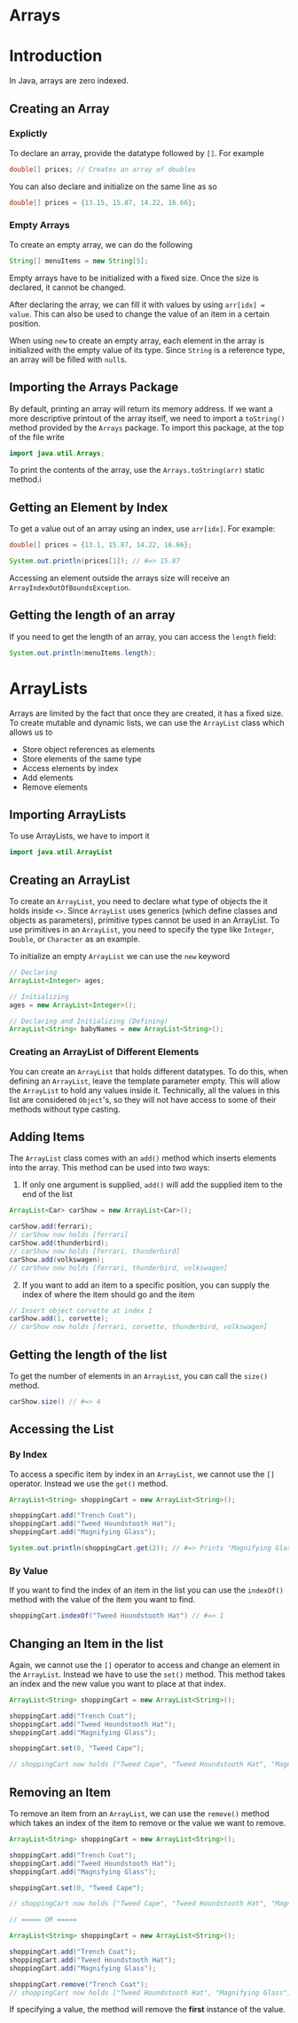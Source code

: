 # Arrays

# Introduction
In Java, arrays are zero indexed.

## Creating an Array

### Explictly
To declare an array, provide the datatype followed by `[]`. For example
```java
double[] prices; // Creates an array of doubles
```
You can also declare and initialize on the same line as so
```java
double[] prices = {13.15, 15.87, 14.22, 16.66};
```

### Empty Arrays
To create an empty array, we can do the following
```java
String[] menuItems = new String[5];
```
Empty arrays have to be initialized with a fixed size. Once the size is declared, it cannot be changed.

After declaring the array, we can fill it with values by using `arr[idx] = value`. This can also be used to change the value of an item in a certain position.

When using `new` to create an empty array, each element in the array is initialized with the empty value of its type. Since `String` is a reference type, an array will be filled with `null`s. 

## Importing the Arrays Package
By default, printing an array will return its memory address. If we want a more descriptive printout of the array itself, we need to import a `toString()` method provided by the `Arrays` package. To import this package, at the top of the file write
```java
import java.util.Arrays;
```
To print the contents of the array, use the `Arrays.toString(arr)` static method.i

## Getting an Element by Index
To get a value out of an array using an index, use `arr[idx]`. For example:
```java
double[] prices = {13.1, 15.87, 14.22, 16.66};

System.out.println(prices[1]); // #=> 15.87
```
Accessing an element outside the arrays size will receive an `ArrayIndexOutOfBoundsException`.

## Getting the length of an array
If you need to get the length of an array, you can access the `length` field:
```java
System.out.println(menuItems.length);
```

# ArrayLists
Arrays are limited by the fact that once they are created, it has a fixed size. To create mutable and dynamic lists, we can use the `ArrayList` class which allows us to
- Store object references as elements
- Store elements of the same type
- Access elements by index
- Add elements
- Remove elements

## Importing ArrayLists
To use ArrayLists, we have to import it
```java
import java.util.ArrayList
```

## Creating an ArrayList
To create an `ArrayList`, you need to declare what type of objects the it holds inside `<>`. Since `ArrayList` uses generics (which define classes and objects as parameters), primitive types cannot be used in an ArrayList. To use primitives in an `ArrayList`, you need to specify the type like `Integer`, `Double`, or `Character` as an example.

To initialize an empty `ArrayList` we can use the `new` keyword
```java
// Declaring
ArrayList<Integer> ages;

// Initializing
ages = new ArrayList<Integer>();

// Declaring and Initializing (Defining)
ArrayList<String> babyNames = new ArrayList<String>();
```

### Creating an ArrayList of Different Elements
You can create an `ArrayList` that holds different datatypes. To do this, when defining an `ArrayList`, leave the template parameter empty. This will allow the `ArrayList` to hold any values inside it. Technically, all the values in this list are considered `Object`'s, so they will not have access to some of their methods without type casting.

## Adding Items
The `ArrayList` class comes with an `add()` method which inserts elements into the array. This method can be used into two ways:

1. If only one argument is supplied, `add()` will add the supplied item to the end of the list
```java
ArrayList<Car> carShow = new ArrayList<Car>();

carShow.add(ferrari);
// carShow now holds [ferrari]
carShow.add(thunderbird);
// carShow now holds [ferrari, thunderbird]
carShow.add(volkswagen);
// carShow now holds [ferrari, thunderbird, volkswagen]
```

2. If you want to add an item to a specific position, you can supply the index of where the item should go and the item
```java
// Insert object corvette at index 1
carShow.add(1, corvette);
// carShow now holds [ferrari, corvette, thunderbird, volkswagen]
```

## Getting the length of the list
To get the number of elements in an `ArrayList`, you can call the `size()` method.
```java
carShow.size() // #=> 4
```

## Accessing the List

### By Index
To access a specific item by index in an `ArrayList`, we cannot use the `[]` operator. Instead we use the `get()` method.
```java
ArrayList<String> shoppingCart = new ArrayList<String>();

shoppingCart.add("Trench Coat");
shoppingCart.add("Tweed Houndstooth Hat");
shoppingCart.add("Magnifying Glass");

System.out.println(shoppingCart.get(2)); // #=> Prints "Magnifying Glass"
```

### By Value
If you want to find the index of an item in the list you can use the `indexOf()` method with the value of the item you want to find.
```java
shoppingCart.indexOf("Tweed Houndstooth Hat") // #=> 1
```

## Changing an Item in the list
Again, we cannot use the `[]` operator to access and change an element in the `ArrayList`. Instead we have to use the `set()` method. This method takes an index and the new value you want to place at that index.
```java
ArrayList<String> shoppingCart = new ArrayList<String>();

shoppingCart.add("Trench Coat");
shoppingCart.add("Tweed Houndstooth Hat");
shoppingCart.add("Magnifying Glass");

shoppingCart.set(0, "Tweed Cape");

// shoppingCart now holds ["Tweed Cape", "Tweed Houndstooth Hat", "Magnifying Glass"]
```

## Removing an Item
To remove an item from an `ArrayList`, we can use the `remove()` method which takes an index of the item to remove or the value we want to remove.
```java
ArrayList<String> shoppingCart = new ArrayList<String>();

shoppingCart.add("Trench Coat");
shoppingCart.add("Tweed Houndstooth Hat");
shoppingCart.add("Magnifying Glass");

shoppingCart.set(0, "Tweed Cape");

// shoppingCart now holds ["Tweed Cape", "Tweed Houndstooth Hat", "Magnifying Glass"]

// ===== OR =====

ArrayList<String> shoppingCart = new ArrayList<String>();

shoppingCart.add("Trench Coat");
shoppingCart.add("Tweed Houndstooth Hat");
shoppingCart.add("Magnifying Glass");

shoppingCart.remove("Trench Coat");
// shoppingCart now holds ["Tweed Houndstooth Hat", "Magnifying Glass"]
```
If specifying a value, the method will remove the **first** instance of the value.
